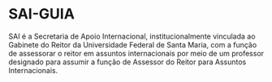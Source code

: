 # SAI-GUIA
SAI é a Secretaria de Apoio Internacional, institucionalmente vinculada ao Gabinete do 
Reitor da Universidade Federal de Santa Maria, com a função de assessorar o reitor em assuntos
internacionais por meio de um professor designado para assumir a função de Assessor do 
Reitor para Assuntos Internacionais. 